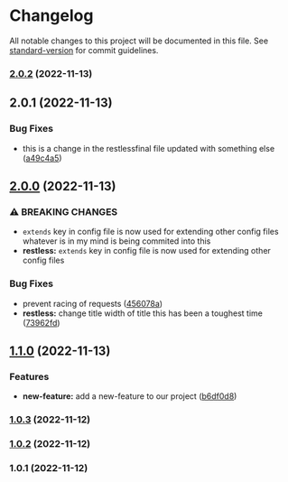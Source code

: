 # Changelog

All notable changes to this project will be documented in this file. See [standard-version](https://github.com/conventional-changelog/standard-version) for commit guidelines.

### [2.0.2](https://github.com/Pooja-Jeyasri/test/compare/v2.0.1...v2.0.2) (2022-11-13)

## 2.0.1 (2022-11-13)


### Bug Fixes

* this is a change in the restlessfinal file updated with something else ([a49c4a5](https://github.com/Pooja-Jeyasri/test/commit/a49c4a55d9bb1edc0eb69823489633a97bb20e9f))

## [2.0.0](https://github.com/Pooja-Jeyasri/test/compare/v1.1.0...v2.0.0) (2022-11-13)


### ⚠ BREAKING CHANGES

* `extends` key in config file is now used for extending other config files
whatever is in my mind is being commited into this
* **restless:** `extends` key in config file is now used for extending other config files

### Bug Fixes

* prevent racing of requests ([456078a](https://github.com/Pooja-Jeyasri/test/commit/456078a1433b88ec858433d77c23779338b61ae9))
* **restless:** change title width of title this has been a toughest time ([73962fd](https://github.com/Pooja-Jeyasri/test/commit/73962fd15adec825e03c04a7b7ba0de29912eb8b))

## [1.1.0](https://github.com/Pooja-Jeyasri/test/compare/v1.0.3...v1.1.0) (2022-11-13)


### Features

* **new-feature:** add a new-feature to our project ([b6df0d8](https://github.com/Pooja-Jeyasri/test/commit/b6df0d88e8dcaff834089c14524239fb640df90f))

### [1.0.3](https://github.com/Pooja-Jeyasri/test/compare/v1.0.2...v1.0.3) (2022-11-12)

### [1.0.2](https://github.com/Pooja-Jeyasri/test/compare/v1.0.1...v1.0.2) (2022-11-12)

### 1.0.1 (2022-11-12)
